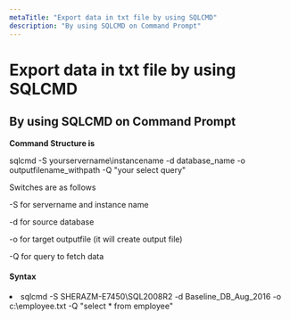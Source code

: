 ```yaml
---
metaTitle: "Export data in txt file by using SQLCMD"
description: "By using SQLCMD on Command Prompt"
---
```


# Export data in txt file by using SQLCMD



## By using SQLCMD on Command Prompt


**Command Structure is**

sqlcmd -S yourservername\instancename -d database_name -o outputfilename_withpath -Q "your select query"

Switches are as follows

-S     for servername and instance name

-d     for source database

-o     for target outputfile (it will create output file)

-Q     for query to fetch data



#### Syntax


<li>sqlcmd -S SHERAZM-E7450\SQL2008R2 -d Baseline_DB_Aug_2016 -o
c:\employee.txt -Q "select * from employee"</li>

